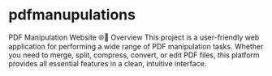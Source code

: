 # pdfmanupulations
PDF Manipulation Website 🌐📄 Overview This project is a user-friendly web application for performing a wide range of PDF manipulation tasks. Whether you need to merge, split, compress, convert, or edit PDF files, this platform provides all essential features in a clean, intuitive interface.
